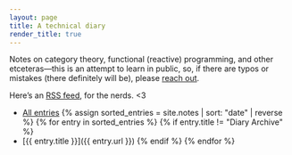 ```yaml
---
layout: page
title: A technical diary
render_title: true
---
```


Notes on category theory, functional (reactive) programming, and other etceteras—this is an attempt to learn in public, so, if there are typos or mistakes (there definitely will be), please [reach out](https://twitter.com/jasdev).

Here’s an [RSS feed](/notes.xml), for the nerds. <3

- [All entries](/notes/all)
{% assign sorted_entries = site.notes | sort: "date" | reverse %}
{% for entry in sorted_entries %}
{% if entry.title != "Diary Archive" %}
- [{{ entry.title }}]({{ entry.url }})
{% endif %}
{% endfor %}
